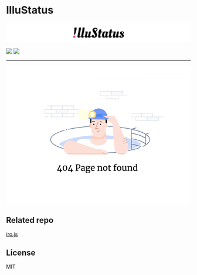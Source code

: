 # IlluStatus
![image](https://github.com/blairlee227/IlluStatus/blob/master/illustatus_logo.png)
<p align=left>
<a target="_blank" href="https://opensource.org/licenses/MIT" title="License: MIT"><img src="https://img.shields.io/badge/License-MIT-blue.svg"></a>
  <a target="_blank" href="https://github.com/ellerbrock/open-source-badges" title="License: MIT"><img src="https://badges.frapsoft.com/os/v2/open-source.svg?v=103"></a>
</p>



---

![image](https://github.com/blairlee227/IlluStatus/blob/master/demo_1.gif)


## Related repo
[iro.js](https://github.com/jaames/iro.js)

## License
MIT
